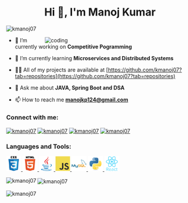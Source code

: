 <h1 align="center">Hi 👋, I'm Manoj Kumar</h1>
<p align="left"> <img src="https://komarev.com/ghpvc/?username=kmanoj07&label=Profile%20views&color=0e75b6&style=flat" alt="kmanoj07" /> </p>
<img align="right" alt="coding" width ="400" src="https://user-images.githubusercontent.com/46869388/89207039-b899e600-d5d7-11ea-90d0-c894383d35b4.gif">

- 🔭 I’m currently working on **Competitive Pogramming**

- 🌱 I’m currently learning **Microservices and Distributed Systems**

- 👨‍💻 All of my projects are available at [https://github.com/kmanoj07?tab=repositories](https://github.com/kmanoj07?tab=repositories)

- 💬 Ask me about **JAVA, Spring Boot and DSA**

- 📫 How to reach me **manojkp124@gmail.com**

<h3 align="left">Connect with me:</h3>
<p align="left">
<a href="https://www.linkedin.com/in/kumanoj/" target="blank"><img align="center" src="https://raw.githubusercontent.com/rahuldkjain/github-profile-readme-generator/master/src/images/icons/Social/linked-in-alt.svg" alt="kmanoj07" height="30" width="40" /></a>
<a href="https://codeforces.com/profile/kmanoj07" target="blank"><img align="center" src="https://pbs.twimg.com/profile_images/1477930785537605633/ROTVNVz7_400x400.jpg" alt="kmanoj07" height="30" width="40" /></a>
<a href="https://www.hackerrank.com/profile/manojkp124" target="blank"><img align="center" src="https://raw.githubusercontent.com/rahuldkjain/github-profile-readme-generator/master/src/images/icons/Social/hackerrank.svg" alt="kmanoj07" height="30" width="40" /></a>
<a href="https://leetcode.com/makumar/" target="blank"><img align="center" src="https://raw.githubusercontent.com/rahuldkjain/github-profile-readme-generator/master/src/images/icons/Social/leet-code.svg" alt="kmanoj07" height="30" width="40" /></a>
</p>

<h3 align="left">Languages and Tools:</h3>
<p align="left"> <a href="https://www.w3schools.com/css/" target="_blank" rel="noreferrer"> <img src="https://raw.githubusercontent.com/devicons/devicon/master/icons/css3/css3-original-wordmark.svg" alt="css3" width="40" height="40"/> </a> <a href="https://www.w3.org/html/" target="_blank" rel="noreferrer"> <img src="https://raw.githubusercontent.com/devicons/devicon/master/icons/html5/html5-original-wordmark.svg" alt="html5" width="40" height="40"/> </a> <a href="https://www.java.com" target="_blank" rel="noreferrer"> <img src="https://raw.githubusercontent.com/devicons/devicon/master/icons/java/java-original.svg" alt="java" width="40" height="40"/> </a> <a href="https://developer.mozilla.org/en-US/docs/Web/JavaScript" target="_blank" rel="noreferrer"> <img src="https://raw.githubusercontent.com/devicons/devicon/master/icons/javascript/javascript-original.svg" alt="javascript" width="40" height="40"/> </a> <a href="https://www.mysql.com/" target="_blank" rel="noreferrer"> <img src="https://raw.githubusercontent.com/devicons/devicon/master/icons/mysql/mysql-original-wordmark.svg" alt="mysql" width="40" height="40"/> </a> <a href="https://www.python.org" target="_blank" rel="noreferrer"> <img src="https://raw.githubusercontent.com/devicons/devicon/master/icons/python/python-original.svg" alt="python" width="40" height="40"/> </a> <a href="https://reactjs.org/" target="_blank" rel="noreferrer"> <img src="https://raw.githubusercontent.com/devicons/devicon/master/icons/react/react-original-wordmark.svg" alt="react" width="40" height="40"/> </a> </p>

<p><img align="left" src="https://github-readme-stats.vercel.app/api/top-langs?username=kmanoj07&show_icons=true&locale=en&layout=compact" alt="kmanoj07" /></p>

<p>&nbsp;<img align="center" src="https://github-readme-stats.vercel.app/api?username=kmanoj07&show_icons=true&locale=en" alt="kmanoj07" /></p>

<p><img align="center" src="https://github-readme-streak-stats.herokuapp.com/?user=kmanoj07&" alt="kmanoj07" /></p>

<!--
**kmanoj07/kmanoj07** is a ✨ _special_ ✨ repository because its `README.md` (this file) appears on your GitHub profile.

Here are some ideas to get you started:

- 🔭 I’m currently working on ...
- 🌱 I’m currently learning ...
- 👯 I’m looking to collaborate on ...
- 🤔 I’m looking for help with ...
- 💬 Ask me about ...
- 📫 How to reach me: ...
- 😄 Pronouns: ...
- ⚡ Fun fact: ...
-->
